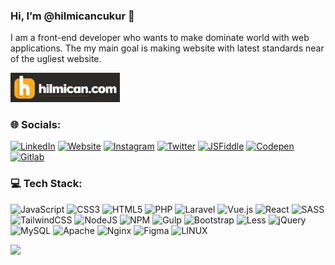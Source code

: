 ### Hi, I’m @hilmicancukur 👋

I am a front-end developer who wants to make dominate world with web applications. The my main goal is making website with latest standards near of the ugliest website.

<img src="hilmican.jpg" width="175"/>

### 🌐 Socials:
[![LinkedIn](https://img.shields.io/badge/LinkedIn-%230077B5.svg?logo=linkedin&logoColor=white)](https://linkedin.com/in/hilmican)
[![Website](https://img.shields.io/badge/website-%230d6518.svg?logo=hypothesis&logoColor=white)](https://www.hilmican.com) 
[![Instagram](https://img.shields.io/badge/Instagram-%23E4405F.svg?logo=Instagram&logoColor=white)](https://instagram.com/hilmicancukur)
[![Twitter](https://img.shields.io/badge/Twitter-%231DA1F2.svg?logo=Twitter&logoColor=white)](https://twitter.com/hilmicancukur)
[![JSFiddle](https://img.shields.io/badge/JSFiddle-%232e71ff.svg?&logo=jsfiddle&logoColor=white)](https://jsfiddle.net/user/hilmican) 
[![Codepen](https://img.shields.io/badge/Codepen-%230d6518.svg?logo=codepen&logoColor=white)](https://codepen.io/hilmican) 
[![Gitlab](https://img.shields.io/badge/gitlab-FC6D26?logo=gitlab&logoColor=white)](https://codepen.io/hilmican) 

### 💻 Tech Stack:
![JavaScript](https://img.shields.io/badge/javascript-%23323330.svg?logo=javascript&logoColor=%23F7DF1E)
![CSS3](https://img.shields.io/badge/css3-%231572B6.svg?logo=css3&logoColor=white)
![HTML5](https://img.shields.io/badge/html5-%23E34F26.svg?logo=html5&logoColor=white)
![PHP](https://img.shields.io/badge/php-%23777BB4.svg?logo=php&logoColor=white)
![Laravel](https://img.shields.io/badge/laravel-%23FF2D20.svg?logo=laravel&logoColor=white)
![Vue.js](https://img.shields.io/badge/vuejs-%2335495e.svg?logo=vuedotjs&logoColor=%234FC08D)
![React](https://img.shields.io/badge/react-%2320232a.svg?logo=react&logoColor=%2361DAFB)
![SASS](https://img.shields.io/badge/SASS-hotpink.svg?logo=SASS&logoColor=white)
![TailwindCSS](https://img.shields.io/badge/tailwindcss-%2338B2AC.svg?logo=tailwind-css&logoColor=white)
![NodeJS](https://img.shields.io/badge/node.js-6DA55F?logo=node.js&logoColor=white)
![NPM](https://img.shields.io/badge/NPM-%23000000.svg?logo=npm&logoColor=white)
![Gulp](https://img.shields.io/badge/GULP-%23CF4647.svg?logo=gulp&logoColor=white)
![Bootstrap](https://img.shields.io/badge/bootstrap-%23563D7C.svg?logo=bootstrap&logoColor=white)
![Less](https://img.shields.io/badge/less-2B4C80?logo=less&logoColor=white)
![jQuery](https://img.shields.io/badge/jquery-%230769AD.svg?logo=jquery&logoColor=white)
![MySQL](https://img.shields.io/badge/mysql-%23F29111.svg?logo=mysql&logoColor=white)
![Apache](https://img.shields.io/badge/apache-%23D42029.svg?logo=apache&logoColor=white)
![Nginx](https://img.shields.io/badge/nginx-%23009639.svg?logo=nginx&logoColor=white)
![Figma](https://img.shields.io/badge/figma-%23F24E1E.svg?logo=figma&logoColor=white)
![LINUX](https://img.shields.io/badge/Linux-FCC624?logo=linux&logoColor=black)

[![](https://visitcount.itsvg.in/api?id=hilmicancukur&icon=0&color=0)](https://visitcount.itsvg.in)